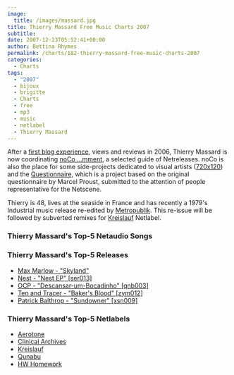 ```yaml
---
image:
  title: /images/massard.jpg
title: Thierry Massard Free Music Charts 2007
subtitle: 
date: 2007-12-23T05:52:41+00:00
author: Bettina Rhymes
permalink: /charts/182-thierry-massard-free-music-charts-2007
categories:
  - Charts
tags:
  - "2007"
  - bijoux
  - brigitte
  - Charts
  - free
  - mp3
  - music
  - netlabel
  - Thierry Massard
---
```

After a [first blog experience](http://massard.blogspot.com), views and reviews in 2006, Thierry Massard is now coordinating [noCo ...mment](http://massard3.blogspot.com), a selected guide of Netreleases. noCo is also the place for some side-projects dedicated to visual artists ([720x120](http://720x120.blogspot.com)) and the [Questionnaire](http://the-questionnaire.blogspot.com), which is a project based on the original questionnaire by Marcel Proust, submitted to the attention of people representative for the Netscene.
  
Thierry is 48, lives at the seaside in France and has recently a 1979's Industrial music release re-edited by [Metropublik](http://metropublik.com). This re-issue will be followed by subverted remixes for [Kreislauf](http://kreislauf.org/v10) Netlabel.<!--more-->

### Thierry Massard's Top-5 Netaudio Songs

### Thierry Massard's Top-5 Releases

  * [Max Marlow - "Skyland"](http://m02v.moozi.org)
  *  [Nest - "Nest EP" [ser013]](http://www.serein.co.uk/music/ser013)
  *  [OCP - "Descansar-um-Bocadinho" [qnb003]](http://netlabel.qunabu.com)
  *  [Ten and Tracer - "Baker's Blood" [zym012]](http://www.zymogen.net/releases/zym012)
  * [Patrick Balthrop - "Sundowner" [xsn009]](http://www.xynthetic.com/xsn009.html)

### Thierry Massard's Top-5 Netlabels

  * [Aerotone](http://www.aerotone.net)
  *  [Clinical Archives](http://www.clinicalarchives.spyw.com/)
  *  [Kreislauf](http://kreislauf.org/v10/)
  *  [Qunabu](http://netlabel.qunabu.com)
  *  [HW Homework](http://homework.polarnet.ru/index.html)
